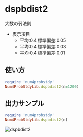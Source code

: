 dspbdist2
=========
大数の弱法則

* 表示項目
  - 平均:0.4 標準偏差:0.05
  - 平均:0.4 標準偏差:0.03
  - 平均:0.4 標準偏差:0.01

## 使い方

```ruby
require 'num4probstdy'
Num4ProbStdyLib.dspbdist2(n=1200)
```

## 出力サンプル

```ruby
require 'num4probstdy'
Num4ProbStdyLib.dspbdist2(n)
```

![dspbdist2](images/weekLawOfLargeNums.jpg)



